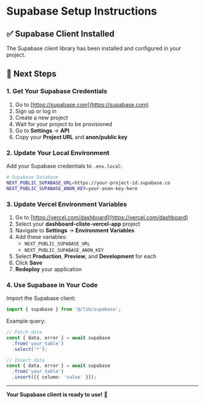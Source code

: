 # Supabase Setup Instructions

## ✅ Supabase Client Installed

The Supabase client library has been installed and configured in your project.

## 📝 Next Steps

### 1. Get Your Supabase Credentials

1. Go to [https://supabase.com](https://supabase.com)
2. Sign up or log in
3. Create a new project
4. Wait for your project to be provisioned
5. Go to **Settings** → **API**
6. Copy your **Project URL** and **anon/public key**

### 2. Update Your Local Environment

Add your Supabase credentials to `.env.local`:

```bash
# Supabase Database
NEXT_PUBLIC_SUPABASE_URL=https://your-project-id.supabase.co
NEXT_PUBLIC_SUPABASE_ANON_KEY=your-anon-key-here
```

### 3. Update Vercel Environment Variables

1. Go to [https://vercel.com/dashboard](https://vercel.com/dashboard)
2. Select your **dashboard-cliste-vercel-app** project
3. Navigate to **Settings** → **Environment Variables**
4. Add these variables:
   - `NEXT_PUBLIC_SUPABASE_URL`
   - `NEXT_PUBLIC_SUPABASE_ANON_KEY`
5. Select **Production**, **Preview**, and **Development** for each
6. Click **Save**
7. **Redeploy** your application

### 4. Use Supabase in Your Code

Import the Supabase client:

```typescript
import { supabase } from '@/lib/supabase';
```

Example query:

```typescript
// Fetch data
const { data, error } = await supabase
  .from('your_table')
  .select('*');

// Insert data
const { data, error } = await supabase
  .from('your_table')
  .insert([{ column: 'value' }]);
```

---

**Your Supabase client is ready to use!** 🎉

